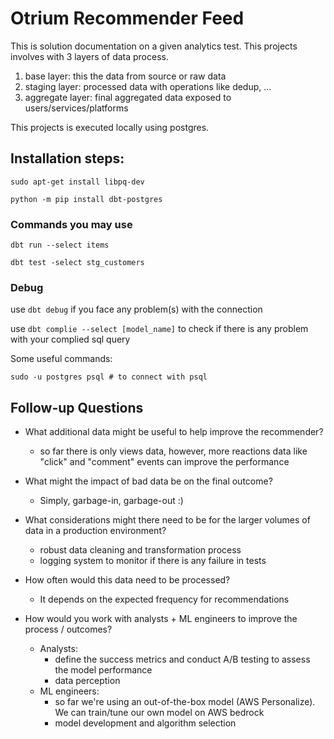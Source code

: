 # Otrium Recommender Feed

This is solution documentation on a given analytics test. 
This projects involves with 3 layers of data process.

1. base layer: this the data from source or raw data
2. staging layer: processed data with operations like dedup, ...
3. aggregate layer: final aggregated data exposed to users/services/platforms

This projects is executed locally using postgres.

## Installation steps:

`sudo apt-get install libpq-dev`

`python -m pip install dbt-postgres`

### Commands you may use
`dbt run --select items`

`dbt test -select stg_customers`

### Debug
use `dbt debug` if you face any problem(s) with the connection

use `dbt complie --select [model_name]` to check if there is any problem with your complied sql query


Some useful commands:
```commandline
sudo -u postgres psql # to connect with psql
```


## Follow-up Questions
- What additional data might be useful to help improve the recommender?
  - so far there is only views data, however, more reactions data like "click" and "comment" events can improve the performance
  


- What might the impact of bad data be on the final outcome?
  - Simply, garbage-in, garbage-out :) 


- What considerations might there need to be for the larger volumes of data in a production environment?
  - robust data cleaning and transformation process
  - logging system to monitor if there is any failure in tests


- How often would this data need to be processed?
  - It depends on the expected frequency for recommendations 


- How would you work with analysts + ML engineers to improve the process / outcomes?
  - Analysts:
    - define the success metrics and conduct A/B testing to assess the model performance
    - data perception
  - ML engineers: 
    - so far we're using an out-of-the-box model (AWS Personalize). We can train/tune our own model on AWS bedrock
    - model development and algorithm selection 